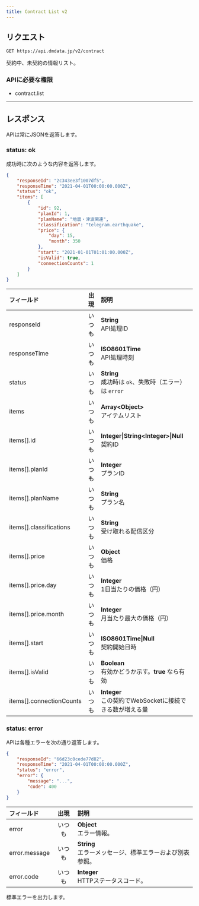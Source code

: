 ```yaml
---
title: Contract List v2
---
```


## リクエスト

`GET https://api.dmdata.jp/v2/contract`

契約中、未契約の情報リスト。

### APIに必要な権限
* contract.list

---

## レスポンス
APIは常にJSONを返答します。

### status: ok
成功時に次のような内容を返答します。

```json
{
    "responseId": "2c343ee3f1007df5",
    "responseTime": "2021-04-01T00:00:00.000Z",
    "status": "ok",
    "items": [
        {
            "id": 92,
            "planId": 1,
            "planName": "地震・津波関連",
            "classification": "telegram.earthquake",
            "price": {
                "day": 15,
                "month": 350
            },
            "start": "2021-01-01T01:01:00.000Z",
            "isValid": true,
            "connectionCounts": 1
        }
    ]
}
```

| フィールド                     | 出現  | 説明                                                  |
|:--------------------------|:---:|:----------------------------------------------------|
| responseId                | いつも | **String** <br/> API処理ID                            |
| responseTime              | いつも | **ISO8601Time** <br/> API処理時刻                       |
| status                    | いつも | **String** <br/> 成功時は `ok`、失敗時（エラー）は `error`        |
| items                     | いつも | **Array&lt;Object&gt;** <br/> アイテムリスト               |
| items[\].id               | いつも | **Integer\|String&lt;Integer&gt;\|Null** <br/> 契約ID |
| items[\].planId           | いつも | **Integer** <br/> プランID                             |
| items[\].planName         | いつも | **String** <br/> プラン名                               |
| items[\].classifications  | いつも | **String** <br/> 受け取れる配信区分                          |
| items[\].price            | いつも | **Object** <br/> 価格                                 |
| items[\].price.day        | いつも | **Integer** <br/> 1日当たりの価格（円）                       |
| items[\].price.month      | いつも | **Integer** <br/> 月当たり最大の価格（円）                      |
| items[\].start            | いつも | **ISO8601Time\|Null** <br/> 契約開始日時                  |
| items[\].isValid          | いつも | **Boolean** <br/> 有効かどうか示す。**true** なら有効            |
| items[\].connectionCounts | いつも | **Integer** <br/> この契約でWebSocketに接続できる数が増える量        |

### status: error
APIは各種エラーを次の通り返答します。

```json
{
    "responseId": "66d23c0cede77d82",
    "responseTime": "2021-04-01T00:00:00.000Z",
    "status": "error",
    "error": {
        "message": "...",
        "code": 400
    }
}
```

| フィールド         | 出現  | 説明                                      |
|:--------------|:---:|:----------------------------------------|
| error         | いつも | **Object** <br/> エラー情報。                 |
| error.message | いつも | **String** <br/> エラーメッセージ、標準エラーおよび別表参照。 |
| error.code    | いつも | **Integer** <br/> HTTPステータスコード。         |

標準エラーを出力します。
